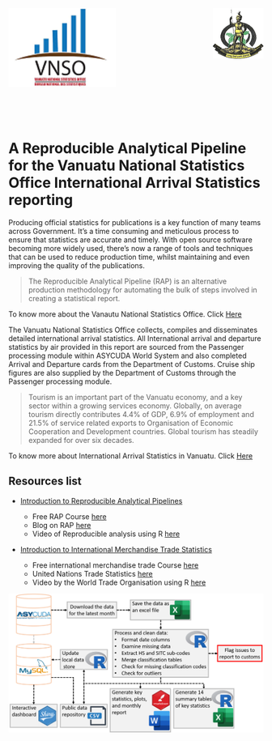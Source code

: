 <img align="left" src="images/vnso_logo.png" width=42%> <img align="right" src="images/vangov_logo.png">

<br><br><br><br><br><br><br><br><br><br><br><br><br>

# A Reproducible Analytical Pipeline for the Vanuatu National Statistics Office International Arrival Statistics reporting&nbsp;

Producing official statistics for publications is a key function of many teams across Government. It’s a time consuming and meticulous process to ensure that statistics are accurate and timely. With open source software becoming more widely used, there’s now a range of tools and techniques that can be used to reduce production time, whilst maintaining and even improving the quality of the publications.  

> The Reproducible Analytical Pipeline (RAP) is an alternative production methodology for automating the bulk of steps involved in creating a statistical report. 

To know more about the Vanautu National Statistics Office. Click [Here](https://vnso.gov.vu)

The Vanuatu National Statistics Office collects, compiles and disseminates detailed international arrival statistics. 
All International arrival and departure statistics by air provided in this report are sourced from the Passenger processing module within ASYCUDA World System and also completed Arrival and Departure cards from the Department of Customs. Cruise ship figures are also supplied by the Department of Customs through the Passenger processing module.

> Tourism is an important part of the Vanuatu economy, and a key sector within a growing services economy. Globally, on average tourism directly contributes 4.4% of GDP, 6.9% of employment and 21.5% of service related exports to Organisation of Economic Cooperation and Development countries. Global tourism has steadily expanded for over six decades.

To know more about International Arrival Statistics in Vanuatu. Click [Here](https://vnso.gov.vu/index.php/en/statistics-by-topic/tourism)

## Resources list
- [Introduction to Reproducible Analytical Pipelines](https://ukgovdatascience.github.io/rap_companion/)
    * Free RAP Course [here](https://www.udemy.com/course/reproducible-analytical-pipelines/) 
    * Blog on RAP [here](https://dataingovernment.blog.gov.uk/2017/03/27/reproducible-analytical-pipeline/)
    * Video of Reproducible analysis using R [here](https://www.youtube.com/watch?v=qvPDE4ppAns) 

- [Introduction to International Merchandise Trade Statistics](https://www.oecd.org/sdd/its/international-merchandise-trade-statistics.htm)
    * Free international merchandise trade Course [here](https://www.unsdglearn.org/courses/e-learning-on-international-merchandise-trade-statistics/) 
    * United Nations Trade Statistics [here](https://unstats.un.org/unsd/trade/default.asp)
    * Video by the World Trade Organisation using R [here](https://www.youtube.com/watch?v=kHQJkeOxAKM) 

![The new Reproducible Analytical Pipeline](images/NewPipeline.png)

